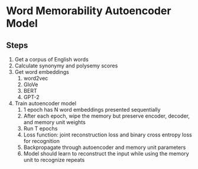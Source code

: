 # Word Memorability Autoencoder Model

## Steps

1. Get a corpus of English words
1. Calculate synonymy and polysemy scores
1. Get word embeddings
    1. word2vec
    1. GloVe
    1. BERT
    1. GPT-2
1. Train autoencoder model
    1. 1 epoch has N word embeddings presented sequentially
    1. After each epoch, wipe the memory but preserve encoder, decoder, and memory unit weights
    1. Run T epochs
    1. Loss function: joint reconstruction loss and binary cross entropy loss for recognition
    1. Backpropagate through autoencoder and memory unit parameters
    1. Model should learn to reconstruct the input while using the memory unit to recognize repeats